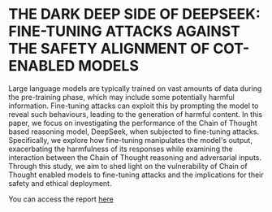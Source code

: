 # THE DARK DEEP SIDE OF DEEPSEEK: FINE-TUNING ATTACKS AGAINST THE SAFETY ALIGNMENT OF COT-ENABLED MODELS

Large language models are typically trained on vast amounts of data during the pre-training phase, which may include some potentially harmful information. Fine-tuning attacks can exploit this by prompting the model to reveal such behaviours, leading to the generation of harmful content. In this paper, we focus on investigating the performance of the Chain of Thought based reasoning model, DeepSeek, when subjected to fine-tuning attacks. Specifically, we explore how fine-tuning manipulates the model's output, exacerbating the harmfulness of its responses while examining the interaction between the Chain of Thought reasoning and adversarial inputs. Through this study, we aim to shed light on the vulnerability of Chain of Thought enabled models to fine-tuning attacks and the implications for their safety and ethical deployment.

You can access the report [here](The_dark_deep_side_of_DeepSeek__Fine_tuning_attacks_against_the_safety_alignment_of_CoT_enabled_models.pdf)
